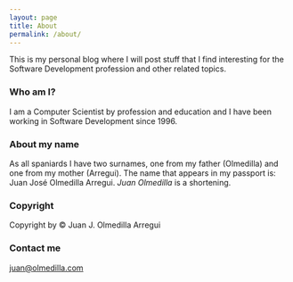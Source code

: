 ```yaml
---
layout: page
title: About
permalink: /about/
---
```


This is my personal blog where I will post stuff that I find interesting for the Software Development profession and other related topics.

### Who am I?

I am a Computer Scientist by profession and education and I have been working in Software Development since 1996.

### About my name

As all spaniards I have two surnames, one from my father (Olmedilla) and one from my mother (Arregui). The name that appears in my passport is: Juan José Olmedilla Arregui. *Juan Olmedilla* is a shortening.

### Copyright

Copyright by &copy; Juan J. Olmedilla Arregui

### Contact me

[juan@olmedilla.com](mailto:juan@olmedilla.com)
